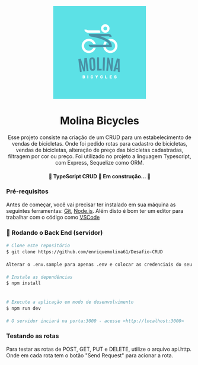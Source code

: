 <p align="center">
  <img src="https://github.com/enriquemolina61/Crud-prisma/blob/master/bicycle.png?raw=true" width="250" title="hover text">
</p>

<h1 align="center">Molina Bicycles</h1>

<p align="center">Esse projeto consiste na criação de um CRUD para um estabelecimento de vendas de bicicletas. Onde foi pedido rotas para cadastro de bicicletas, vendas de bicicletas, alteração de preço das bicicletas cadastradas, filtragem por cor ou preço. Foi utilizado no projeto a linguagem Typescript, com Express, Sequelize como ORM. </p>

<h4 align="center"> 
	🚧  TypeScript CRUD 🚀 Em construção...  🚧
</h4>

### Pré-requisitos

Antes de começar, você vai precisar ter instalado em sua máquina as seguintes ferramentas:
[Git](https://git-scm.com), [Node.js](https://nodejs.org/en/). 
Além disto é bom ter um editor para trabalhar com o código como [VSCode](https://code.visualstudio.com/)

### 🎲 Rodando o Back End (servidor)



```bash
# Clone este repositório
$ git clone https://github.com/enriquemolina61/Desafio-CRUD

Alterar o .env.sample para apenas .env e colocar as credenciais do seu banco de dados postgres.

# Instale as dependências
$ npm install


# Execute a aplicação em modo de desenvolvimento
$ npm run dev

# O servidor inciará na porta:3000 - acesse <http://localhost:3000>
```

### Testando as rotas

Para testar as rotas de POST, GET, PUT e DELETE, utilize o arquivo api.http. Onde em cada rota tem o botão "Send Request" para acionar a rota.
